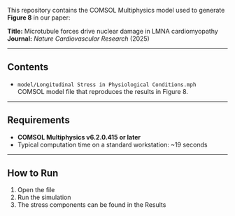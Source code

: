 This repository contains the COMSOL Multiphysics model used to generate **Figure 8** in our paper:

**Title:** Microtubule forces drive nuclear damage in LMNA cardiomyopathy 
**Journal:** *Nature Cardiovascular Research* (2025)  


---

## Contents
- `model/Longitudinal Stress in Physiological Conditions.mph`  
  COMSOL model file that reproduces the results in Figure 8.  

---

## Requirements
- **COMSOL Multiphysics v6.2.0.415 or later**  
- Typical computation time on a standard workstation: ~19 seconds  

---

## How to Run
1. Open the file  
2. Run the simulation
3. The stress components can be found in the Results
